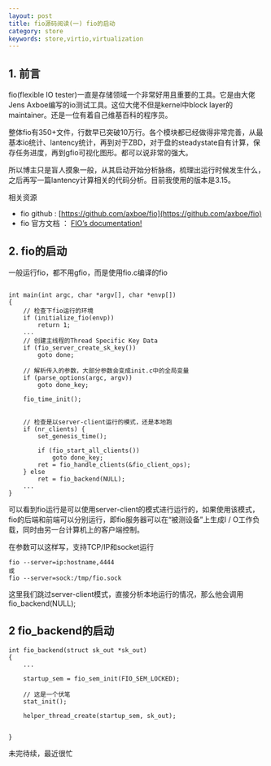 ```yaml
---
layout: post
title: fio源码阅读(一) fio的启动
category: store
keywords: store,virtio,virtualization
---
```



## 1. 前言

fio(flexible IO tester)一直是存储领域一个非常好用且重要的工具。它是由大佬Jens Axboe编写的io测试工具。这位大佬不但是kernel中block layer的maintainer。还是一位有着自己维基百科的程序员。

整体fio有350+文件，行数早已突破10万行。各个模块都已经做得非常完善，从最基本io统计、lantency统计，再到对于ZBD，对于盘的steadystate自有计算，保存任务进度，再到gfio可视化图形。都可以说非常的强大。

所以博主只是盲人摸象一般，从其启动开始分析脉络，梳理出运行时候发生什么，之后再写一篇lantency计算相关的代码分析。目前我使用的版本是3.15。

相关资源
- fio github : [https://github.com/axboe/fio](https://github.com/axboe/fio)
- fio 官方文档 ： [FIO’s documentation!](https://fio.readthedocs.io/en/latest/)

## 2. fio的启动

一般运行fio，都不用gfio，而是使用fio.c编译的fio

```$c

int main(int argc, char *argv[], char *envp[])
{
	// 检查下fio运行的环境
	if (initialize_fio(envp))
		return 1;
    ... 
	// 创建主线程的Thread Specific Key Data
	if (fio_server_create_sk_key())
		goto done;
 	
 	// 解析传入的参数，大部分参数会变成init.c中的全局变量
	if (parse_options(argc, argv))
		goto done_key;

	fio_time_init();
  

	// 检查是以server-client运行的模式，还是本地跑
	if (nr_clients) {
		set_genesis_time();

		if (fio_start_all_clients())
			goto done_key;
		ret = fio_handle_clients(&fio_client_ops);
	} else
		ret = fio_backend(NULL);
    ...
}

```

可以看到fio运行是可以使用server-client的模式进行运行的，如果使用该模式，fio的后端和前端可以分别运行，即fio服务器可以在“被测设备”上生成I / O工作负载，同时由另一台计算机上的客户端控制。

在参数可以这样写，支持TCP/IP和socket运行
```$xslt
fio --server=ip:hostname,4444
或
fio --server=sock:/tmp/fio.sock
```
这里我们跳过server-client模式，直接分析本地运行的情况，那么他会调用fio_backend(NULL);

## 2 fio_backend的启动

```$c
int fio_backend(struct sk_out *sk_out)
{
	...

	startup_sem = fio_sem_init(FIO_SEM_LOCKED);

	// 这是一个伏笔
	stat_init();

	helper_thread_create(startup_sem, sk_out);


}

```

未完待续，最近很忙